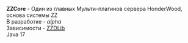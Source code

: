 **ZZCore** - Один из главных Мульти-плагинов сервера HonderWood, основа системы ZZ  
В разработке - *alpha*  
Зависимости - [ZZDLib](https://github.com/molocko/ZZDLib)  
Java 17

